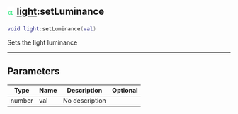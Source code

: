 ## ![client](../../.gitbook/assets/client.png) [light](light):setLuminance

```lua
void light:setLuminance(val)
```

Sets the light luminance

------
## Parameters

| Type   | Name | Description | Optional |
| ------ | ---- | ----------- | -------: |
| number | val | No description |  |

